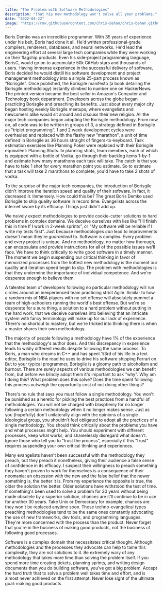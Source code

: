 ```yaml
---
title: "The Problem with Software Methodologies"
description: "That hip new methodology won't solve all your problems."
date: "2022-04-22"
image: "https://raw.githubusercontent.com/Chris-Behan/chris-behan.github.io/master/public/images/boat.jpg"
---
```


Boris Demko was an incredible programmer. With 35 years of experience under his belt, Boris had
done it all. He'd written professional-grade compilers, renderers, databases, and neural networks.
He'd lead the engineering effort at several large tech companies while they
were working on their flagship products. Even his side-project programming language, BorisC, would
go on to accumulate 50k GitHub stars and thousands of users. Having immense experience in the
successful delivery of software, Boris decided he would distill his software development and project
management methodology into a simple 25-part process known as "Borisgile". Once published, the
Borisgile manifesto (a book detailing the Borisgile methodology) instantly climbed to number
one on HackerNews. The printed version became the best seller in Amazon's Computer and
Technology book department. Developers across the globe began practicing Borisgile and preaching
its benefits. Just about every major city began hosting weekly Borisgile meetups, where evangelists
and newcomers alike would sit around and discuss their new religion. All the major tech companies
began adopting the Borisgile methodology. From now on, all code was to be written in groups of 3,
a strategy defined in Borisgile as "triplet programming".
1 and 2 week development cycles were overhauled and replaced with the flashy new "marathon", a unit
of time defined in Borisgile as 36 hours straight of fingers-to-keyboard. Task
estimation exercises like Planning Poker were replaced with their Borisgile equivalent:
Planning Shots. In planning shots, team members, each of which is equipped with a bottle of Vodka,
go through their backlog items 1-by-1 and estimate how many marathons each task will take. The catch
is that you have to take 1 shot for every marathon point you estimate.
So to estimate that a task will take 2 marathons to complete, you'd have to take 2 shots of vodka.

To the surprise of the major tech companies, the introduction of Borisgile didn't improve the
iteration speed and quality of their software. In fact, it decreased it. Immensely. How could this
be? The great Boris Demko used Borisgile to ship quality software in record time. Evangelists across
the internet swore by its efficacy. Things just didn't add up.

We naively expect methodologies to provide cookie-cutter solutions to hard problems in complex
domains. We deceive ourselves with lies like "I'll finish this in time If I work in 2-week sprints",
or "My software will be reliable if I write my tests first". Just because methodologies _can_ lead
to improvements doesn't mean they're _guaranteed_ to. Software is complex.
Every problem and every project is unique. And no methodology, no matter how thorough, can
encapsulate and provide instructions for all of the possible issues we'll face. We have to think
critically to write good software in a timely manner. The moment we begin suspending our critical
thinking in favor of memorized processes from the hottest new methodology is the moment our quality
and iteration speed begin to slip. The problem with methodologies is that they undermine the
importance of individual competence. And we're desperate enough to believe them.

A talented team of developers following no particular methodology will run circles around an
inexperienced team practicing strict Agile. Similar to how a random mix of NBA players with no
set offense will absolutely pummel a team of high-schoolers running the world's best offense.
But we're so desperate for a sure thing, a solution to a hard problem without putting in the hard
work, that we deceive ourselves into believing that an intricate system with fancy
terminology will make up for our lack of experience. There's no shortcut to mastery,
but we're tricked into thinking there is when a master shares their own methodology.

The majority of people following a methodology have 1% of the experience that the
methodology's author does. And this discrepancy in experience leads to wildly different results
despite following the same process. To Boris, a man who dreams in C++ and has spent 1/3rd of his
life in a text editor, Borisgile is the road he uses to drive his software shipping Ferrari on.
But to your typical programmer, Borisgile is a gloomy path to alcoholism and burnout. There are
surely aspects of various methodologies we can benefit from, but before we blindly adopt them it's
important to ask "why". Why am I doing this? What problem does this solve? Does the time spent
following this process outweigh the opportunity cost of not doing other things?

There's no rule that says you must follow a single methodology. You won't be punished as a heretic
for picking the best practices from a handful of methodologies.
You will not be charged with blasphemy for no longer following a certain methodology when it no
longer makes sense. Just as you (hopefully) don't unilaterally align with the opinions of a single
ideological group, you shouldn't feel obligated to adopt all the practices of a single methodology.
You should think critically about the problems you have and what processes might help. You should
experiment with different processes, keep what works, and shamelessly disregard what doesn't.
Ignore those who tell you to "trust the process", especially if this "trust" requires suspending your
own critical thinking and experiences.

Many evangelists haven't been successful with the methodology they preach, but they
preach it nonetheless, giving their audience a false sense of confidence in its efficacy. I suspect
their willingness to preach something they haven't proven to work for themselves is a consequence of
their neomania: an obsession with the new and the false belief that the newer something is, the
better it is. From my experience the opposite is true, the older the solution the better. Older
solutions have withstood the test of time. If something's been used to solve a problem for 30 years
without being made obsolete by a superior solution, chances are it'll continue to be in use for
another 30 years. Take Unix or Democracy for example, chances are they won't be replaced anytime soon.
These techno-evangelical types preaching methodologies tend to be the same ones constantly
advocating the use of new frameworks, dev tools, and programming languages. They're more concerned
with the process than the product. Never forget that you're in the business of making good products,
not the business of following good processes.

Software is a complex domain that necessitates critical thought. Although methodologies and the
processes they advocate can help to tame this complexity, they are not solutions to it. Be extremely
wary of any methodology that takes more time than solving the problem itself. If you spend more time
creating tickets, planning sprints, and writing design documents than you do building software,
you've got a big problem. Accept the hard truth that to solve a problem well takes time and effort,
and is almost never achieved on the first attempt. Never lose sight of the ultimate goal: making
good products.
